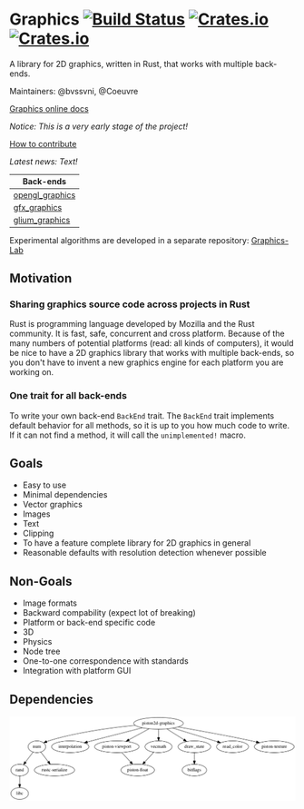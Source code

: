 # Graphics [![Build Status](https://travis-ci.org/PistonDevelopers/graphics.svg?branch=master)](https://travis-ci.org/PistonDevelopers/graphics) [![Crates.io](https://img.shields.io/crates/v/piston2d-graphics.svg)](https://crates.io/crates/piston2d-graphics) [![Crates.io](https://img.shields.io/crates/l/piston2d-graphics.svg)](https://github.com/PistonDevelopers/graphics/blob/master/LICENSE)

A library for 2D graphics, written in Rust, that works with multiple back-ends.

Maintainers: @bvssvni, @Coeuvre

[Graphics online docs](http://docs.piston.rs/graphics/graphics/)

*Notice: This is a very early stage of the project!*

[How to contribute](https://github.com/PistonDevelopers/piston/blob/master/CONTRIBUTING.md)

*Latest news: Text!*

| Back-ends |
|--------------------|
| [opengl_graphics](https://github.com/pistondevelopers/opengl_graphics) |
| [gfx_graphics](https://github.com/pistondevelopers/gfx_graphics) |
| [glium_graphics](https://github.com/pistondevelopers/glium_graphics) |

Experimental algorithms are developed in a separate repository: [Graphics-Lab](https://github.com/pistondevelopers/graphics-lab)  

## Motivation

### Sharing graphics source code across projects in Rust

Rust is programming language developed by Mozilla and the Rust community. It is fast, safe, concurrent and cross platform. Because of the many numbers of potential platforms (read: all kinds of computers), it would be nice to have a 2D graphics library that works with multiple back-ends, so you don't have to invent a new graphics engine for each platform you are working on.

### One trait for all back-ends

To write your own back-end `BackEnd` trait. The `BackEnd` trait implements default behavior for all methods, so it is up to you how much code to write. If it can not find a method, it will call the `unimplemented!` macro.  

## Goals

* Easy to use
* Minimal dependencies
* Vector graphics
* Images
* Text
* Clipping
* To have a feature complete library for 2D graphics in general
* Reasonable defaults with resolution detection whenever possible

## Non-Goals

* Image formats
* Backward compability (expect lot of breaking)
* Platform or back-end specific code
* 3D
* Physics
* Node tree
* One-to-one correspondence with standards
* Integration with platform GUI

## Dependencies

![dependencies](./Cargo.png)

